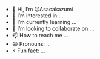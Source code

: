 - 👋 Hi, I’m @Asacakazumi
- 👀 I’m interested in ...
- 🌱 I’m currently learning ...
- 💞️ I’m looking to collaborate on ...
- 📫 How to reach me ...
- 😄 Pronouns: ...
- ⚡ Fun fact: ...

<!---
Asacakazumi/Asacakazumi is a ✨ special ✨ repository because its `README.md` (this file) appears on your GitHub profile.
You can click the Preview link to take a look at your changes.
--->
